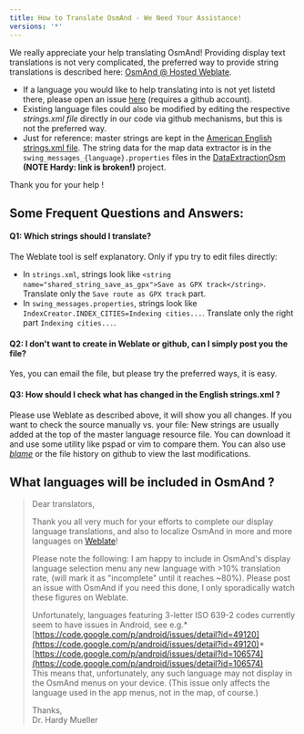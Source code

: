 ```yaml
---
title: How to Translate OsmAnd - We Need Your Assistance!
versions: '*'
---
```


We really appreciate your help translating OsmAnd! Providing display text translations is not very complicated, the preferred way to provide string translations is described here: [OsmAnd @ Hosted Weblate](https://hosted.weblate.org/projects/osmand/).

* If a language you would like to help translating into is not yet listetd there, please open an issue [here](https://github.com/osmandapp/Osmand/issues) (requires a github account).
* Existing language files could also be modified by editing the respective _strings.xml file_ directly in our code via github mechanisms, but this is not the preferred way.
* Just for reference: master strings are kept in the [American English strings.xml file](https://github.com/osmandapp/Osmand/blob/master/OsmAnd/res/values/strings.xml). The string data for the map data extractor is in the `swing_messages_{language}.properties` files in the [DataExtractionOsm](https://github.com/osmandapp/Osmand/tree/master/DataExtractionOSM/src/net/osmand/swing) **(NOTE Hardy: link is broken!)** project.

Thank you for your help !

## Some Frequent Questions and Answers:

#### Q1: Which strings should I translate?
The Weblate tool is self explanatory. Only if ypu try to edit files directly:
* In `strings.xml`, strings look like `<string name="shared_string_save_as_gpx">Save as GPX track</string>`. Translate only the `Save route as GPX track` part.
* In `swing_messages.properties`, strings look like `IndexCreator.INDEX_CITIES=Indexing cities...`. Translate only the right part `Indexing cities...`. 

#### Q2: I don't want to create in Weblate or github, can I simply post you the file?
Yes, you can email the file, but please try the preferred ways, it is easy.

#### Q3: How should I check what has changed in the __English strings.xml__ ?
Please use Weblate as described above, it will show you all changes. If you want to check the source manually vs. your file: New strings are usually added at the top of the master language resource file. You can download it and use some utility like pspad or vim to compare them. You can also use *[blame](https://github.com/osmandapp/Osmand/blame/master/OsmAnd/res/values/strings.xml)* or the file history on github to view the last modifications.

## What languages will be included in OsmAnd ?

> Dear translators,
> 
> Thank you all very much for your efforts to complete our display language translations, and also to localize OsmAnd in more and more languages on [Weblate](https://hosted.weblate.org/projects/osmand/)!
> 
> Please note the following: I am happy to include in OsmAnd's display language selection menu any new language with >10% translation rate, (will mark it as "incomplete" until it reaches ~80%). Please post an issue with OsmAnd if you need this done, I only sporadically watch these figures on Weblate.
> 
> Unfortunately, languages featuring 3-letter ISO 639-2 codes currently seem to have issues in Android, see e.g.*   [https://code.google.com/p/android/issues/detail?id=49120](https://code.google.com/p/android/issues/detail?id=49120)*   [https://code.google.com/p/android/issues/detail?id=106574](https://code.google.com/p/android/issues/detail?id=106574)  
>     This means that, unfortunately, any such language may not display in the OsmAnd menus on your device. (This issue only affects the language used in the app menus, not in the map, of course.)
> 
> Thanks,  
> Dr. Hardy Mueller
